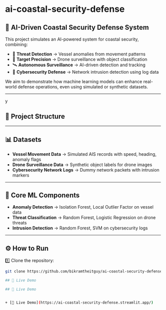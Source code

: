 # ai-coastal-security-defense  
## 🌊 AI-Driven Coastal Security Defense System

This project simulates an AI-powered system for coastal security, combining:  
- 🚢 **Threat Detection** → Vessel anomalies from movement patterns  
- 🚁 **Target Precision** → Drone surveillance with object classification  
- 🛰️ **Autonomous Surveillance** → AI-driven detection and tracking  
- 🔐 **Cybersecurity Defense** → Network intrusion detection using log data  

We aim to demonstrate how machine learning models can enhance real-world defense operations, even using simulated or synthetic datasets.

---
y
## 📂 Project Structure


---

## 📊 Datasets

- **Vessel Movement Data** → Simulated AIS records with speed, heading, anomaly flags  
- **Drone Surveillance Data** → Synthetic object labels for drone images  
- **Cybersecurity Network Logs** → Dummy network packets with intrusion markers  

---

## 🧠 Core ML Components

- **Anomaly Detection** → Isolation Forest, Local Outlier Factor on vessel data  
- **Threat Classification** → Random Forest, Logistic Regression on drone threats  
- **Intrusion Detection** → Random Forest, SVM on cybersecurity logs  

---

## ⚙️ How to Run

1️⃣ Clone the repository:
```bash
git clone https://github.com/bikramtheitguy/ai-coastal-security-defense.git

## 🚀 Live Demo

## 🚀 Live Demo


+ [🚀 Live Demo](https://ai-coastal-security-defense.streamlit.app/)
